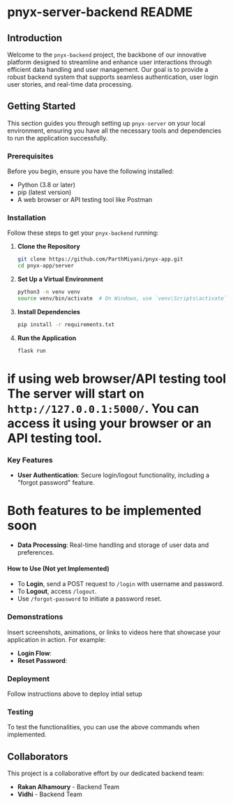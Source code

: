 # pnyx-server-backend README

## Introduction

Welcome to the `pnyx-backend` project, the backbone of our innovative platform designed to streamline and enhance user interactions through efficient data handling and user management. Our goal is to provide a robust backend system that supports seamless authentication, user login user stories, and real-time data processing.

## Getting Started

This section guides you through setting up `pnyx-server` on your local environment, ensuring you have all the necessary tools and dependencies to run the application successfully.

### Prerequisites

Before you begin, ensure you have the following installed:
- Python (3.8 or later)
- pip (latest version)
- A web browser or API testing tool like Postman

### Installation

Follow these steps to get your `pnyx-backend` running:

1. **Clone the Repository**

   ```bash
   git clone https://github.com/ParthMiyani/pnyx-app.git
   cd pnyx-app/server
   ```

2. **Set Up a Virtual Environment**

   ```bash
   python3 -m venv venv
   source venv/bin/activate  # On Windows, use `venv\Scripts\activate`
   ```

3. **Install Dependencies**

   ```bash
   pip install -r requirements.txt
   ```

4. **Run the Application**

   ```bash
   flask run
   ```

 # if using web browser/API testing tool  The server will start on `http://127.0.0.1:5000/`. You can access it using your browser or an API testing tool.

### Key Features

- **User Authentication**: Secure login/logout functionality, including a "forgot password" feature. 
# Both features to be implemented soon
- **Data Processing**: Real-time handling and storage of user data and preferences.

#### How to Use (Not yet Implemented)

- To **Login**, send a POST request to `/login` with username and password.
- To **Logout**, access `/logout`.
- Use `/forgot-password` to initiate a password reset.

### Demonstrations 

Insert screenshots, animations, or links to videos here that showcase your application in action. For example:

- **Login Flow**:
- **Reset Password**: 

### Deployment

Follow instructions above to deploy intial setup 

### Testing

To test the functionalities, you can use the above commands when implemented.

## Collaborators

This project is a collaborative effort by our dedicated backend team:
- **Rakan Alhamoury**  - Backend Team
- **Vidhi**  - Backend Team
